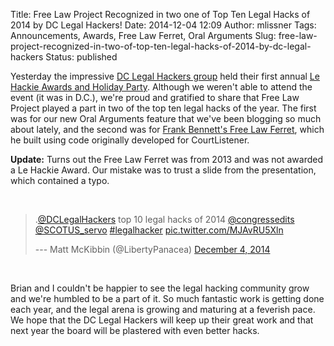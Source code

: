 Title: Free Law Project Recognized in two one of Top Ten Legal Hacks of 2014 by DC Legal Hackers!
Date: 2014-12-04 12:09
Author: mlissner
Tags: Announcements, Awards, Free Law Ferret, Oral Arguments
Slug: free-law-project-recognized-in-two-of-top-ten-legal-hacks-of-2014-by-dc-legal-hackers
Status: published

Yesterday the impressive [DC Legal Hackers
group](http://dclegalhackers.org/) held their first annual [Le Hackie
Awards and Holiday
Party](http://www.meetup.com/DCLegalHackers/events/193499902/). Although
we weren't able to attend the event (it was in D.C.), we're proud and
gratified to share that Free Law Project played a part in two of the top
ten legal hacks of the year. The first was for our new Oral Arguments
feature that we've been blogging so much about lately, and the second
was for [Frank Bennett's Free Law
Ferret](http://citationstylist.org/2013/08/20/free-law-ferret-document-to-cited-cases-in-a-click/),
which he built using code originally developed for CourtListener.

**Update:** Turns out the Free Law Ferret was from 2013 and was not
awarded a Le Hackie Award. Our mistake was to trust a slide from the
presentation, which contained a typo.

 

> .[@DCLegalHackers](https://twitter.com/DCLegalHackers) top 10 legal
> hacks of 2014 [@congressedits](https://twitter.com/congressedits)
> [@SCOTUS\_servo](https://twitter.com/SCOTUS_servo)
> [\#legalhacker](https://twitter.com/hashtag/legalhacker?src=hash)
> [pic.twitter.com/MJAvRU5Xln](http://t.co/MJAvRU5Xln)
>
> --- Matt McKibbin (@LibertyPanacea) [December 4,
> 2014](https://twitter.com/LibertyPanacea/status/540327898134351872)

 

Brian and I couldn't be happier to see the legal hacking community grow
and we're humbled to be a part of it. So much fantastic work is getting
done each year, and the legal arena is growing and maturing at a
feverish pace. We hope that the DC Legal Hackers will keep up their
great work and that next year the board will be plastered with even
better hacks.

